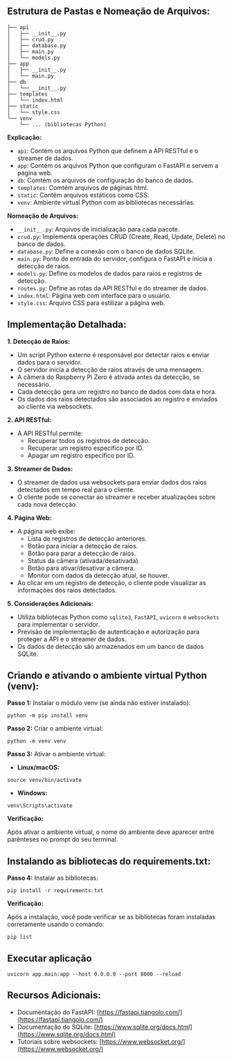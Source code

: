 ## Estrutura de Pastas e Nomeação de Arquivos:

```
├── api
│   ├── __init__.py
│   ├── crud.py
│   ├── database.py
│   ├── main.py
│   └── models.py
├── app
│   ├── __init__.py
│   └── main.py
├── db
│   └── __init__.py
├── templates
│   └── index.html
├── static
│   └── style.css
└── venv
    └── ... (bibliotecas Python)
```

**Explicação:**

- `api`: Contém os arquivos Python que definem a API RESTful e o streamer de dados.
- `app`: Contém os arquivos Python que configuram o FastAPI e servem a página web.
- `db`: Comtém os arquivos de configuração do banco de dados.
- `templates`: Comtém arquivos de páginas html.
- `static`: Contém arquivos estáticos como CSS.
- `venv`: Ambiente virtual Python com as bibliotecas necessárias.

**Nomeação de Arquivos:**

- `__init__.py`: Arquivos de inicialização para cada pacote.
- `crud.py`: Implementa operações CRUD (Create, Read, Update, Delete) no banco de dados.
- `database.py`: Define a conexão com o banco de dados SQLite.
- `main.py`: Ponto de entrada do servidor, configura o FastAPI e inicia a detecção de raios.
- `models.py`: Define os modelos de dados para raios e registros de detecção.
- `routes.py`: Define as rotas da API RESTful e do streamer de dados.
- `index.html`: Página web com interface para o usuário.
- `style.css`: Arquivo CSS para estilizar a página web.

## Implementação Detalhada:

**1. Detecção de Raios:**

- Um script Python externo é responsável por detectar raios e enviar dados para o servidor.
- O servidor inicia a detecção de raios através de uma mensagem.
- A câmera do Raspberry Pi Zero é ativada antes da detecção, se necessário.
- Cada detecção gera um registro no banco de dados com data e hora.
- Os dados dos raios detectados são associados ao registro e enviados ao cliente via websockets.

**2. API RESTful:**

- A API RESTful permite:
  - Recuperar todos os registros de detecção.
  - Recuperar um registro específico por ID.
  - Apagar um registro específico por ID.

**3. Streamer de Dados:**

- O streamer de dados usa websockets para enviar dados dos raios detectados em tempo real para o cliente.
- O cliente pode se conectar ao streamer e receber atualizações sobre cada nova detecção.

**4. Página Web:**

- A página web exibe:
  - Lista de registros de detecção anteriores.
  - Botão para iniciar a detecção de raios.
  - Botão para parar a detecção de raios.
  - Status da câmera (ativada/desativada).
  - Botão para ativar/desativar a câmera.
  - Monitor com dados da detecção atual, se houver.
- Ao clicar em um registro de detecção, o cliente pode visualizar as informações dos raios detectados.

**5. Considerações Adicionais:**

- Utiliza bibliotecas Python como `sqlite3`, `FastAPI`, `uvicorn` e `websockets` para implementar o servidor.
- Previsão de implementação de autenticação e autorização para proteger a API e o streamer de dados.
- Os dados de detecção são armazenados em um banco de dados SQLite.

## Criando e ativando o ambiente virtual Python (venv):

**Passo 1:** Instalar o módulo venv (se ainda não estiver instalado):

```
python -m pip install venv
```

**Passo 2:** Criar o ambiente virtual:

```
python -m venv venv
```

**Passo 3:** Ativar o ambiente virtual:

- **Linux/macOS:**

```
source venv/bin/activate
```

- **Windows:**

```
venv\Scripts\activate
```

**Verificação:**

Após ativar o ambiente virtual, o nome do ambiente deve aparecer entre parênteses no prompt do seu terminal.

## Instalando as bibliotecas do requirements.txt:

**Passo 4:** Instalar as bibliotecas:

```
pip install -r requirements.txt
```

**Verificação:**

Após a instalação, você pode verificar se as bibliotecas foram instaladas corretamente usando o comando:

```
pip list
```

## Executar aplicação

```
uvicorn app.main:app --host 0.0.0.0 --port 8000 --reload
```

## Recursos Adicionais:

- Documentação do FastAPI: [https://fastapi.tiangolo.com/](https://fastapi.tiangolo.com/)
- Documentação do SQLite: [https://www.sqlite.org/docs.html](https://www.sqlite.org/docs.html)
- Tutoriais sobre websockets: [https://www.websocket.org/](https://www.websocket.org/)
